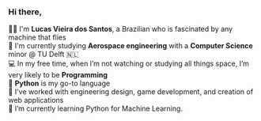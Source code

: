 ### Hi there,

<!--
**iamlucassantos/iamlucassantos** is a ✨ _special_ ✨ repository because its `README.md` (this file) appears on your GitHub profile.

Here are some ideas to get you started:

- 🔭 I’m currently working on ...
- 🌱 I’m currently learning ...
- 👯 I’m looking to collaborate on ...
- 🤔 I’m looking for help with ...
- 💬 Ask me about ...
- 📫 How to reach me: ...
- 😄 Pronouns: ...
- ⚡ Fun fact: ...
-->

👋🏽 I'm **Lucas Vieira dos Santos**, a Brazilian who is fascinated by any machine that flies <br>
🚀 I'm currently studying **Aerospace engineering** with a **Computer Science** minor @ TU Delft 🇳🇱 <br>
💻 In my free time, when I’m not watching or studying all things space, I’m very likely to be **Programming** <br>
🐍 **Python** is my go-to language <br>
🔨 I've worked with engineering design, game development, and creation of web applications <br>
🌱 I’m currently learning Python for Machine Learning.
